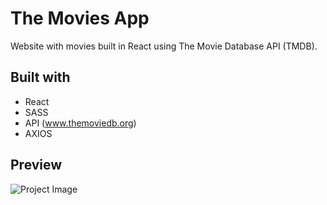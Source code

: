 # The Movies App

Website with movies built in React using The Movie Database API (TMDB).

## Built with

- React
- SASS
- API (www.themoviedb.org)
- AXIOS

## Preview

![Project Image](https://github.com/Chris-Z-85/movies-app/blob/main/themoviesapp.png?raw=true)
